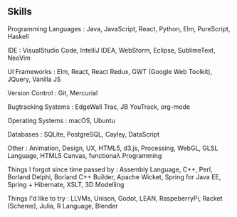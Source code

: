 ## Skills

Programming Languages
:  Java, JavaScript, React, Python, Elm, PureScript, Haskell

IDE
:  VisualStudio Code, IntelliJ IDEA, WebStorm, Eclipse, SublimeText, NeoVim

UI Frameworks
:  Elm, React, React Redux, GWT (Google Web Toolkit), JQuery, Vanilla JS

Version Control
:  Git, Mercurial

Bugtracking Systems
:  EdgeWall Trac, JB YouTrack, org-mode

Operating Systems
:  macOS, Ubuntu

Databases
:  SQLite, PostgreSQL, Cayley, DataScript

Other
:  Animation, Design, UX, HTML5, d3.js, Processing, WebGL, GLSL Language, HTML5 Canvas, functionaλ Programming

Things I forgot since time passed by
:  Assembly Language, C++, Perl, Borland Delphi, Borland C++ Builder, Apache Wicket, Spring for Java EE, Spring + Hibernate, XSLT, 3D Modelling

Things I'd like to try
:  LLVMs, Unison, Godot, LEAN, RaspeberryPi, Racket (Scheme), Julia, R Language, Blender
